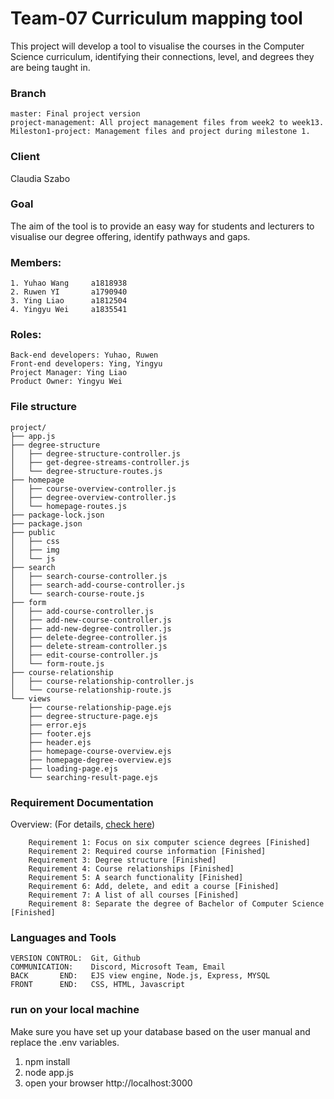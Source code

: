 # Team-07 Curriculum mapping tool

This project will develop a tool to visualise the courses in the Computer Science curriculum, identifying their connections, level, and degrees they are being taught in. 

### Branch
```
master: Final project version
project-management: All project management files from week2 to week13.
Mileston1-project: Management files and project during milestone 1.
```


### Client
Claudia Szabo



### Goal
The aim of the tool is to provide an easy way for students and lecturers to visualise our degree offering, identify pathways and gaps. 



### Members:
```
1. Yuhao Wang     a1818938
2. Ruwen YI       a1790940
3. Ying Liao      a1812504
4. Yingyu Wei     a1835541
```



### Roles:
```
Back-end developers: Yuhao, Ruwen
Front-end developers: Ying, Yingyu
Project Manager: Ying Liao
Product Owner: Yingyu Wei
```

### File structure
```
project/
├── app.js
├── degree-structure
│   ├── degree-structure-controller.js
│   ├── get-degree-streams-controller.js
│   └── degree-structure-routes.js
├── homepage
│   ├── course-overview-controller.js
│   ├── degree-overview-controller.js
│   └── homepage-routes.js
├── package-lock.json
├── package.json
├── public
│   ├── css
│   ├── img
│   └── js
├── search
│   ├── search-course-controller.js
│   ├── search-add-course-controller.js
│   └── search-course-route.js
├── form
│   ├── add-course-controller.js
│   ├── add-new-course-controller.js
│   ├── add-new-degree-controller.js
│   ├── delete-degree-controller.js
│   ├── delete-stream-controller.js
│   ├── edit-course-controller.js
│   └── form-route.js
├── course-relationship
│   ├── course-relationship-controller.js
│   └── course-relationship-route.js
└── views
    ├── course-relationship-page.ejs
    ├── degree-structure-page.ejs
    ├── error.ejs
    ├── footer.ejs
    ├── header.ejs
    ├── homepage-course-overview.ejs
    ├── homepage-degree-overview.ejs
    ├── loading-page.ejs
    └── searching-result-page.ejs
```



### Requirement Documentation
Overview: (For details, [check here](https://uao365-my.sharepoint.com/:w:/g/personal/a1812504_adelaide_edu_au/ETe1OxF8f-BGgkDxHUQxRGMBsODAfC_TF3_ALao0pbYzhg?e=lrIoTV))
```
    Requirement 1: Focus on six computer science degrees [Finished] 
    Requirement 2: Required course information [Finished]
    Requirement 3: Degree structure [Finished]
    Requirement 4: Course relationships [Finished]  
    Requirement 5: A search functionality [Finished]  
    Requirement 6: Add, delete, and edit a course [Finished]
    Requirement 7: A list of all courses [Finished] 
    Requirement 8: Separate the degree of Bachelor of Computer Science [Finished]
```




### Languages and Tools
```
VERSION CONTROL:  Git, Github
COMMUNICATION:    Discord, Microsoft Team, Email
BACK       END:   EJS view engine, Node.js, Express, MYSQL
FRONT      END:   CSS, HTML, Javascript
```


### run on your local machine
Make sure you have set up your database based on the user manual and replace the .env variables.
1. npm install
2. node app.js
3. open your browser http://localhost:3000
